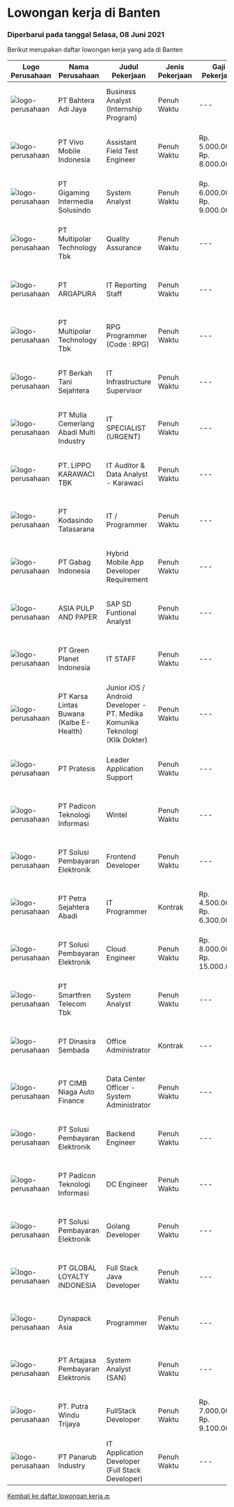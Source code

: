 
  # Lowongan kerja di Banten

  ### Diperbarui pada tanggal Selasa, 08 Juni 2021

  Berikut merupakan daftar lowongan kerja yang ada di Banten

  |Logo Perusahaan | Nama Perusahaan | Judul Pekerjaan | Jenis Pekerjaan | Gaji Pekerjaan | Lokasi | Deskripsi | Tanggal diunggah | Pranala |
  | -------------- | --------------- | --------------- | --------- | --------- | -------------- | ------- | ----------- | ----------- |
  |![logo-perusahaan](https://us.123rf.com/450wm/pavelstasevich/pavelstasevich1811/pavelstasevich181101027/112815900-stock-vector-no-image-available-icon-flat-vector.jpg?ver=6)|PT Bahtera Adi Jaya|Business Analyst (Internship Program)|Penuh Waktu|---|Tangerang|Tugas pekerjaan: Melaksanakan fungsi analisa bisnis secara kualitatif  Melaksanakan fungsianalisa bisnis secara kuantitatif Support projek bisnis yang...|Senin, 07 Juni 2021|https://www.jobstreet.co.id/id/job/business-analyst-internship-program-3548744?token=0~5bbee143-4d39-4cea-b17b-b4039ef401e1&sectionRank=1&jobId=jobstreet-id-job-3548744|
|![logo-perusahaan](https://image-service-cdn.seek.com.au/feeae89046972f2f2dfdc5f3c3574f287756fac2/ee4dce1061f3f616224767ad58cb2fc751b8d2dc)|PT Vivo Mobile Indonesia|Assistant Field Test Engineer|Penuh Waktu|Rp. 5.000.000-Rp. 8.000.000|Tangerang|Job Responsibility: 1.Responsible for network related test2.Make test plan and participate in the testing, Be responsible for test results3.Ensure the...|Senin, 07 Juni 2021|https://www.jobstreet.co.id/id/job/assistant-field-test-engineer-3549062?token=0~5bbee143-4d39-4cea-b17b-b4039ef401e1&sectionRank=2&jobId=jobstreet-id-job-3549062|
|![logo-perusahaan](https://image-service-cdn.seek.com.au/c1e8139d77ba4e4e2e62d16ad068df4c60f1ec26/ee4dce1061f3f616224767ad58cb2fc751b8d2dc)|PT Gigaming Intermedia Solusindo|System Analyst|Penuh Waktu|Rp. 6.000.000-Rp. 9.000.000|Tangerang|Job Requirements: Candidate must possess at least Bachelor's Degree in Computer Science/Information Technology or equivalent.  At least 3 Year(s) of...|Senin, 07 Juni 2021|https://www.jobstreet.co.id/id/job/system-analyst-3548526?token=0~5bbee143-4d39-4cea-b17b-b4039ef401e1&sectionRank=3&jobId=jobstreet-id-job-3548526|
|![logo-perusahaan](https://image-service-cdn.seek.com.au/fac8ec91dcc0012b551a1f20f6d2707a1f7be282/ee4dce1061f3f616224767ad58cb2fc751b8d2dc)|PT Multipolar Technology Tbk|Quality Assurance|Penuh Waktu|---|Tangerang|​ Provide data and information in order to develop method and business process and tools related to compliance. Assist in the development of project...|Senin, 07 Juni 2021|https://www.jobstreet.co.id/id/job/quality-assurance-3548367?token=0~5bbee143-4d39-4cea-b17b-b4039ef401e1&sectionRank=4&jobId=jobstreet-id-job-3548367|
|![logo-perusahaan](https://image-service-cdn.seek.com.au/c240c3b1c8f3c682f321ef9d3f60a16aa977c2e8/ee4dce1061f3f616224767ad58cb2fc751b8d2dc)|PT ARGAPURA|IT Reporting Staff|Penuh Waktu|---|Tangerang|Create and maintain ERP-related reports and create ERP support application programs. Monitor and troubleshooting related to computer hardware,...|Sabtu, 05 Juni 2021|https://www.jobstreet.co.id/id/job/it-reporting-staff-3548017?token=0~5bbee143-4d39-4cea-b17b-b4039ef401e1&sectionRank=5&jobId=jobstreet-id-job-3548017|
|![logo-perusahaan](https://image-service-cdn.seek.com.au/fac8ec91dcc0012b551a1f20f6d2707a1f7be282/ee4dce1061f3f616224767ad58cb2fc751b8d2dc)|PT Multipolar Technology Tbk|RPG Programmer (Code : RPG)|Penuh Waktu|---|Tangerang|Scope of works : Analyses and design software’s requirement and specification Develop, test and evaluate new/existing system To produce system...|Minggu, 06 Juni 2021|https://www.jobstreet.co.id/id/job/rpg-programmer-code-:-rpg-3540963?token=0~5bbee143-4d39-4cea-b17b-b4039ef401e1&sectionRank=6&jobId=jobstreet-id-job-3540963|
|![logo-perusahaan](https://image-service-cdn.seek.com.au/dd01b113ca748054355c294faf56945bb44dfa38/ee4dce1061f3f616224767ad58cb2fc751b8d2dc)|PT Berkah Tani Sejahtera|IT Infrastructure Supervisor|Penuh Waktu|---|Tangerang|Familiar with MS Windows 2016/2019 Server System and Infrastructure Has good knowledge on LAN/WAN Devices (Router, Firewall, BW Mgt), Security...|Minggu, 06 Juni 2021|https://www.jobstreet.co.id/id/job/it-infrastructure-supervisor-3548115?token=0~5bbee143-4d39-4cea-b17b-b4039ef401e1&sectionRank=7&jobId=jobstreet-id-job-3548115|
|![logo-perusahaan](https://image-service-cdn.seek.com.au/74a9a11caeccb1ecac331a72f37e6daf30e9bcd4/ee4dce1061f3f616224767ad58cb2fc751b8d2dc)|PT Mulia Cemerlang Abadi Multi Industry|IT SPECIALIST (URGENT)|Penuh Waktu|---|Tangerang|Qualification: Min Education : Advanced Diploma / Bachelor of Science Degree in Computer Science or Networking Length of experience needed : Min 3 - 4...|Selasa, 08 Juni 2021|https://www.jobstreet.co.id/id/job/it-specialist-urgent-3549683?token=0~5bbee143-4d39-4cea-b17b-b4039ef401e1&sectionRank=8&jobId=jobstreet-id-job-3549683|
|![logo-perusahaan](https://image-service-cdn.seek.com.au/36d1f72dfe2eaecadca52d4fcd4d598e74393d61/ee4dce1061f3f616224767ad58cb2fc751b8d2dc)|PT. LIPPO KARAWACI TBK|IT Auditor & Data Analyst - Karawaci|Penuh Waktu|---|Tangerang|JOB ROLE : Perform IT Risk Assessments &amp; Audit on IT General Control, IT Application Control, IT Security and Governance and Data Analytics. JOB...|Minggu, 06 Juni 2021|https://www.jobstreet.co.id/id/job/it-auditor-data-analyst-karawaci-3548142?token=0~5bbee143-4d39-4cea-b17b-b4039ef401e1&sectionRank=9&jobId=jobstreet-id-job-3548142|
|![logo-perusahaan](https://image-service-cdn.seek.com.au/47032b03808816aa04d1c14c59eb7b3988bb3d5e/ee4dce1061f3f616224767ad58cb2fc751b8d2dc)|PT Kodasindo Tatasarana|IT / Programmer|Penuh Waktu|---|Tangerang|Menguasai Data Center Mengerti Network Mengerti jenis-jenis Barcode Kualifikasi : Usia Maximum 30Tahun S1 Tekhnik Informatika / Sistem Informasi...|Minggu, 06 Juni 2021|https://www.jobstreet.co.id/id/job/it-programmer-3540556?token=0~5bbee143-4d39-4cea-b17b-b4039ef401e1&sectionRank=10&jobId=jobstreet-id-job-3540556|
|![logo-perusahaan](https://image-service-cdn.seek.com.au/38541a4e8536bc839e8961d49da431dbd746be23/ee4dce1061f3f616224767ad58cb2fc751b8d2dc)|PT Gabag Indonesia|Hybrid Mobile App Developer Requirement|Penuh Waktu|---|Tangerang|Requirement1. Menguasai teknologi Frontend yaitu HTML, CSS, JavaScript dan VueJS.2. Memiliki pengalaman dalam Mobile App Development untuk Android dan...|Senin, 07 Juni 2021|https://www.jobstreet.co.id/id/job/hybrid-mobile-app-developer-requirement-3548551?token=0~5bbee143-4d39-4cea-b17b-b4039ef401e1&sectionRank=11&jobId=jobstreet-id-job-3548551|
|![logo-perusahaan](https://image-service-cdn.seek.com.au/36a2feaca71ed37bd63769225373ce9c5cab5eea/ee4dce1061f3f616224767ad58cb2fc751b8d2dc)|ASIA PULP AND PAPER|SAP SD Funtional Analyst|Penuh Waktu|---|Tangerang|Candidate must possess at least Bachelor's Degree in Engineering (Computer/Telecommunication) or equivalent. At least 2 Year(s) of working experience...|Senin, 07 Juni 2021|https://www.jobstreet.co.id/id/job/sap-sd-funtional-analyst-3549467?token=0~5bbee143-4d39-4cea-b17b-b4039ef401e1&sectionRank=12&jobId=jobstreet-id-job-3549467|
|![logo-perusahaan](https://image-service-cdn.seek.com.au/d5b00cdcc9782aeb970405bc9d0a510863373fcd/ee4dce1061f3f616224767ad58cb2fc751b8d2dc)|PT Green Planet Indonesia|IT STAFF|Penuh Waktu|---|Tangerang|Paham dan mampu melakukan pengelolaan website. Menguasai pengelolaan dan pengembangan software Menguasai SQL, PHP Menguasai coding untuk mobile...|Jumat, 04 Juni 2021|https://www.jobstreet.co.id/id/job/it-staff-3547115?token=0~5bbee143-4d39-4cea-b17b-b4039ef401e1&sectionRank=13&jobId=jobstreet-id-job-3547115|
|![logo-perusahaan](https://image-service-cdn.seek.com.au/6daff1c2aaad99190b08764b6537db14cbd8ac0b/ee4dce1061f3f616224767ad58cb2fc751b8d2dc)|PT Karsa Lintas Buwana (Kalbe E-Health)|Junior iOS / Android Developer - PT. Medika Komunika Teknologi (Klik Dokter)|Penuh Waktu|---|Tangerang|Responsibilities : Support the entire application lifecycle Build application for mobile platform Collaborate with a team to define, design, and...|Minggu, 06 Juni 2021|https://www.jobstreet.co.id/id/job/junior-ios-android-developer-pt-medika-komunika-teknologi-klik-dokter-3540911?token=0~5bbee143-4d39-4cea-b17b-b4039ef401e1&sectionRank=14&jobId=jobstreet-id-job-3540911|
|![logo-perusahaan](https://image-service-cdn.seek.com.au/ff675ef8c2c432ea31bd8eaf90a9b4e0ace27a1c/ee4dce1061f3f616224767ad58cb2fc751b8d2dc)|PT Pratesis|Leader Application Support|Penuh Waktu|---|Tangerang|ObjectiveManage the performance of the Product Support Team and ensure that Service Level Agreements are achieved as set by the business. Ensure the...|Jumat, 04 Juni 2021|https://www.jobstreet.co.id/id/job/leader-application-support-3547132?token=0~5bbee143-4d39-4cea-b17b-b4039ef401e1&sectionRank=15&jobId=jobstreet-id-job-3547132|
|![logo-perusahaan](https://image-service-cdn.seek.com.au/95a670fcba1b3f40d8c50575ef049dbd7e83b2d7/ee4dce1061f3f616224767ad58cb2fc751b8d2dc)|PT Padicon Teknologi Informasi|Wintel|Penuh Waktu|---|Tangerang|S1 any major preferably majoring in Information Technology/ Computer Science/ Information System/ Software Engineer or D3 who is taking undergraduate...|Sabtu, 05 Juni 2021|https://www.jobstreet.co.id/id/job/wintel-3535720?token=0~5bbee143-4d39-4cea-b17b-b4039ef401e1&sectionRank=16&jobId=jobstreet-id-job-3535720|
|![logo-perusahaan](https://image-service-cdn.seek.com.au/0401c56e928487d2f29123172ea6acb5d2a335c6/ee4dce1061f3f616224767ad58cb2fc751b8d2dc)|PT Solusi Pembayaran Elektronik|Frontend Developer|Penuh Waktu|---|Tangerang|Hi SPEcial People!We are looking for talented Front End Developer who passionate to develop application, eager to learn and able to work with...|Sabtu, 05 Juni 2021|https://www.jobstreet.co.id/id/job/frontend-developer-3535896?token=0~5bbee143-4d39-4cea-b17b-b4039ef401e1&sectionRank=17&jobId=jobstreet-id-job-3535896|
|![logo-perusahaan](https://image-service-cdn.seek.com.au/86675ee035430c331caf15cde73e5cf8d66a7a75/ee4dce1061f3f616224767ad58cb2fc751b8d2dc)|PT Petra Sejahtera Abadi|IT Programmer|Kontrak|Rp. 4.500.000-Rp. 6.300.000|Tangerang|Kualifikasi: Sarjana Teknik Informatika / Teknik Komputer / Sistem Informasi / Pendidikan Terkait dengan IPK minimal 3,00 (skala 4). Memahami logika...|Jumat, 04 Juni 2021|https://www.jobstreet.co.id/id/job/it-programmer-3547756?token=0~5bbee143-4d39-4cea-b17b-b4039ef401e1&sectionRank=18&jobId=jobstreet-id-job-3547756|
|![logo-perusahaan](https://image-service-cdn.seek.com.au/0401c56e928487d2f29123172ea6acb5d2a335c6/ee4dce1061f3f616224767ad58cb2fc751b8d2dc)|PT Solusi Pembayaran Elektronik|Cloud Engineer|Penuh Waktu|Rp. 8.000.000-Rp. 15.000.000|Tangerang|Kualifikasi : Berpengalaman dibidang yang dilamar minimal 1 tahun Memiliki pengetahuan dan implementasi teknologi di salah satu Cloud Platform : GCP...|Minggu, 06 Juni 2021|https://www.jobstreet.co.id/id/job/cloud-engineer-3541791?token=0~5bbee143-4d39-4cea-b17b-b4039ef401e1&sectionRank=19&jobId=jobstreet-id-job-3541791|
|![logo-perusahaan](https://image-service-cdn.seek.com.au/c3269725c02398816cf1a7ef712f023c3ef90c81/ee4dce1061f3f616224767ad58cb2fc751b8d2dc)|PT Smartfren Telecom Tbk|System Analyst|Penuh Waktu|---|Tangerang|Participate in the planning, tracking, analysis, and reporting of projects Manage presentations and demonstrations of system/ solution to business...|Jumat, 04 Juni 2021|https://www.jobstreet.co.id/id/job/system-analyst-3547463?token=0~5bbee143-4d39-4cea-b17b-b4039ef401e1&sectionRank=20&jobId=jobstreet-id-job-3547463|
|![logo-perusahaan](https://image-service-cdn.seek.com.au/a65ab1dbfdfda66c5dd5ea080f6a0b8f294d583b/ee4dce1061f3f616224767ad58cb2fc751b8d2dc)|PT Dinasira Sembada|Office Administrator|Kontrak|---|Tangerang|Syarat Pekerjaan  Memiliki ijasah minimum S1 Bachelor's Degree, S2 Master's Degree/Post Graduate Degree in Business Studies/Administration/Management,...|Kamis, 03 Juni 2021|https://www.jobstreet.co.id/id/job/office-administrator-3545791?token=0~5bbee143-4d39-4cea-b17b-b4039ef401e1&sectionRank=21&jobId=jobstreet-id-job-3545791|
|![logo-perusahaan](https://image-service-cdn.seek.com.au/14f9f8ccc12d51121e96ea2224ff707c40d6ca88/ee4dce1061f3f616224767ad58cb2fc751b8d2dc)|PT CIMB Niaga Auto Finance|Data Center Officer - System Administrator|Penuh Waktu|---|Tangerang|JOBDESK : Menjalankan proses operasional yang terkait dengan Data Center (DC) dan Disaster Recovery Center (DRC) yang meliputi instalasi dan...|Kamis, 03 Juni 2021|https://www.jobstreet.co.id/id/job/data-center-officer-system-administrator-3546388?token=0~5bbee143-4d39-4cea-b17b-b4039ef401e1&sectionRank=22&jobId=jobstreet-id-job-3546388|
|![logo-perusahaan](https://image-service-cdn.seek.com.au/0401c56e928487d2f29123172ea6acb5d2a335c6/ee4dce1061f3f616224767ad58cb2fc751b8d2dc)|PT Solusi Pembayaran Elektronik|Backend Engineer|Penuh Waktu|---|Tangerang|Hi SPEcial People!We are looking for talented Backend Engineer who passionate to develop application, eager to learn and able to work with...|Sabtu, 05 Juni 2021|https://www.jobstreet.co.id/id/job/backend-engineer-3535915?token=0~5bbee143-4d39-4cea-b17b-b4039ef401e1&sectionRank=23&jobId=jobstreet-id-job-3535915|
|![logo-perusahaan](https://image-service-cdn.seek.com.au/95a670fcba1b3f40d8c50575ef049dbd7e83b2d7/ee4dce1061f3f616224767ad58cb2fc751b8d2dc)|PT Padicon Teknologi Informasi|DC Engineer|Penuh Waktu|---|Tangerang|S1 any major preferably majoring in Information Technology/Computer Science/Information System/ Software Engineer or D3 who is taking undergraduate...|Sabtu, 05 Juni 2021|https://www.jobstreet.co.id/id/job/dc-engineer-3535632?token=0~5bbee143-4d39-4cea-b17b-b4039ef401e1&sectionRank=24&jobId=jobstreet-id-job-3535632|
|![logo-perusahaan](https://image-service-cdn.seek.com.au/0401c56e928487d2f29123172ea6acb5d2a335c6/ee4dce1061f3f616224767ad58cb2fc751b8d2dc)|PT Solusi Pembayaran Elektronik|Golang Developer|Penuh Waktu|---|Tangerang|Hi SPEcial People!We are looking for talented Golang Backend Engineer who passionate to develop application, eager to learn and able to work with...|Sabtu, 05 Juni 2021|https://www.jobstreet.co.id/id/job/golang-developer-3535900?token=0~5bbee143-4d39-4cea-b17b-b4039ef401e1&sectionRank=25&jobId=jobstreet-id-job-3535900|
|![logo-perusahaan](https://image-service-cdn.seek.com.au/95cd0784468c268fc4f9348448140f01ea2254ab/ee4dce1061f3f616224767ad58cb2fc751b8d2dc)|PT GLOBAL LOYALTY INDONESIA|Full Stack Java Developer|Penuh Waktu|---|Tangerang|Responsibilities: Create services based on Service-Oriented Architecture (SOA) practices Develop and maintain all platform product CMS system...|Minggu, 06 Juni 2021|https://www.jobstreet.co.id/id/job/full-stack-java-developer-3540774?token=0~5bbee143-4d39-4cea-b17b-b4039ef401e1&sectionRank=26&jobId=jobstreet-id-job-3540774|
|![logo-perusahaan](https://image-service-cdn.seek.com.au/2bc8ac8e6ac20f077463e11485a332ea240b132e/ee4dce1061f3f616224767ad58cb2fc751b8d2dc)|Dynapack Asia|Programmer|Penuh Waktu|---|Tangerang|Main Responsibility : Design and develop innovative and creative solutions to improve business processes through implementation of Information...|Kamis, 03 Juni 2021|https://www.jobstreet.co.id/id/job/programmer-3545920?token=0~5bbee143-4d39-4cea-b17b-b4039ef401e1&sectionRank=27&jobId=jobstreet-id-job-3545920|
|![logo-perusahaan](https://image-service-cdn.seek.com.au/55aded1287383eeeb6207d2664b4836add413aaf/ee4dce1061f3f616224767ad58cb2fc751b8d2dc)|PT Artajasa Pembayaran Elektronis|System Analyst (SAN)|Penuh Waktu|---|Tangerang|AREAS OF RESPONSIBILITY: Deploy, maintain, and troubleshoot core business applications, including application servers, associated hardware, endpoints,...|Kamis, 03 Juni 2021|https://www.jobstreet.co.id/id/job/system-analyst-san-3546488?token=0~5bbee143-4d39-4cea-b17b-b4039ef401e1&sectionRank=28&jobId=jobstreet-id-job-3546488|
|![logo-perusahaan](https://image-service-cdn.seek.com.au/9058d1a134969a0b75e9d1f62d609f299d3c1610/ee4dce1061f3f616224767ad58cb2fc751b8d2dc)|PT. Putra Windu Trijaya|FullStack Developer|Penuh Waktu|Rp. 7.000.000-Rp. 9.100.000|Tangerang|Kandidat harus memiliki setidaknya Gelar Sarjana di Teknik (Komputer/Telekomunikasi) atau setara. Setidaknya memiliki 3 tahun pengalaman dalam bidang...|Sabtu, 05 Juni 2021|https://www.jobstreet.co.id/id/job/fullstack-developer-3539291?token=0~5bbee143-4d39-4cea-b17b-b4039ef401e1&sectionRank=29&jobId=jobstreet-id-job-3539291|
|![logo-perusahaan](https://image-service-cdn.seek.com.au/6805deeddbe6260fe460026881f68b6f783992c0/ee4dce1061f3f616224767ad58cb2fc751b8d2dc)|PT Panarub Industry|IT Application Developer (Full Stack Developer)|Penuh Waktu|---|Tangerang|Job Descriptions: Build and develop new or running applications Evaluate and improve performance on running applications Conducting the process of...|Kamis, 03 Juni 2021|https://www.jobstreet.co.id/id/job/it-application-developer-full-stack-developer-3546271?token=0~5bbee143-4d39-4cea-b17b-b4039ef401e1&sectionRank=30&jobId=jobstreet-id-job-3546271|


  [Kembali ke daftar lowongan kerja 🔙](../README.md#daftar-lowongan-kerja)
  